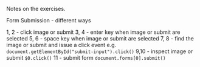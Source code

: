 Notes on the exercises.

Form Submission - different ways

1, 2 - click image or submit
3, 4 - enter key when image or submit are selected
5, 6 - space key when image or submit are selected
7, 8 - find the image or submit and issue a click event e.g. `document.getElementById("submit-input").click()`
9,10 - inspect image or submit `$0.click()`
11 - submit form `document.forms[0].submit()`